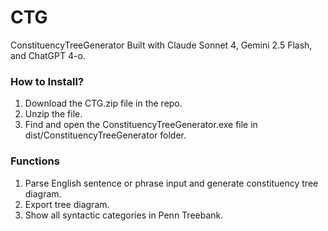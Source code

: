 # CTG
ConstituencyTreeGenerator
Built with Claude Sonnet 4, Gemini 2.5 Flash, and ChatGPT 4-o.

### How to Install?
1. Download the CTG.zip file in the repo.
2. Unzip the file.
3. Find and open the ConstituencyTreeGenerator.exe file in dist/ConstituencyTreeGenerator folder.

### Functions
1. Parse English sentence or phrase input and generate constituency tree diagram.
2. Export tree diagram.
3. Show all syntactic categories in Penn Treebank.
